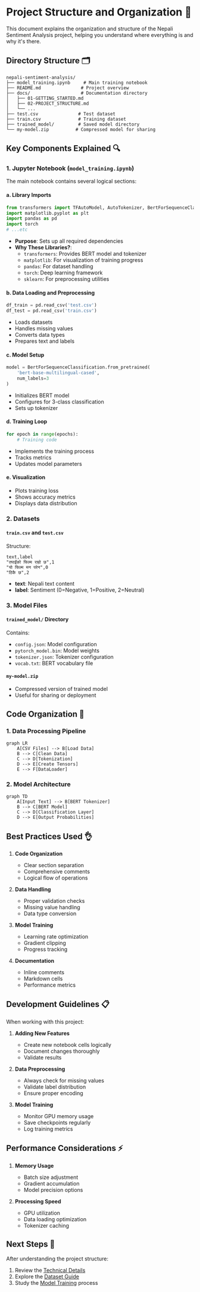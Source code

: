 # Project Structure and Organization 📁

This document explains the organization and structure of the Nepali Sentiment Analysis project, helping you understand where everything is and why it's there.

## Directory Structure 🗂️

```
nepali-sentiment-analysis/
├── model_training.ipynb     # Main training notebook
├── README.md               # Project overview
├── docs/                   # Documentation directory
│   ├── 01-GETTING_STARTED.md
│   ├── 02-PROJECT_STRUCTURE.md
│   └── ...
├── test.csv               # Test dataset
├── train.csv              # Training dataset
├── trained_model/         # Saved model directory
└── my-model.zip          # Compressed model for sharing
```

## Key Components Explained 🔍

### 1. Jupyter Notebook (`model_training.ipynb`)

The main notebook contains several logical sections:

#### a. Library Imports
```python
from transformers import TFAutoModel, AutoTokenizer, BertForSequenceClassification
import matplotlib.pyplot as plt
import pandas as pd
import torch
# ...etc
```
- **Purpose**: Sets up all required dependencies
- **Why These Libraries?**:
  - `transformers`: Provides BERT model and tokenizer
  - `matplotlib`: For visualization of training progress
  - `pandas`: For dataset handling
  - `torch`: Deep learning framework
  - `sklearn`: For preprocessing utilities

#### b. Data Loading and Preprocessing
```python
df_train = pd.read_csv('test.csv')
df_test = pd.read_csv('train.csv')
```
- Loads datasets
- Handles missing values
- Converts data types
- Prepares text and labels

#### c. Model Setup
```python
model = BertForSequenceClassification.from_pretrained(
    'bert-base-multilingual-cased',
    num_labels=3
)
```
- Initializes BERT model
- Configures for 3-class classification
- Sets up tokenizer

#### d. Training Loop
```python
for epoch in range(epochs):
    # Training code
```
- Implements the training process
- Tracks metrics
- Updates model parameters

#### e. Visualization
- Plots training loss
- Shows accuracy metrics
- Displays data distribution

### 2. Datasets

#### `train.csv` and `test.csv`
Structure:
```csv
text,label
"तपाईंको फिल्म राम्रो छ",1
"यो फिल्म मन परेन",0
"ठिकै छ",2
```

- **text**: Nepali text content
- **label**: Sentiment (0=Negative, 1=Positive, 2=Neutral)

### 3. Model Files

#### `trained_model/` Directory
Contains:
- `config.json`: Model configuration
- `pytorch_model.bin`: Model weights
- `tokenizer.json`: Tokenizer configuration
- `vocab.txt`: BERT vocabulary file

#### `my-model.zip`
- Compressed version of trained model
- Useful for sharing or deployment

## Code Organization 📝

### 1. Data Processing Pipeline
```mermaid
graph LR
    A[CSV Files] --> B[Load Data]
    B --> C[Clean Data]
    C --> D[Tokenization]
    D --> E[Create Tensors]
    E --> F[DataLoader]
```

### 2. Model Architecture
```mermaid
graph TD
    A[Input Text] --> B[BERT Tokenizer]
    B --> C[BERT Model]
    C --> D[Classification Layer]
    D --> E[Output Probabilities]
```

## Best Practices Used 👌

1. **Code Organization**
   - Clear section separation
   - Comprehensive comments
   - Logical flow of operations

2. **Data Handling**
   - Proper validation checks
   - Missing value handling
   - Data type conversion

3. **Model Training**
   - Learning rate optimization
   - Gradient clipping
   - Progress tracking

4. **Documentation**
   - Inline comments
   - Markdown cells
   - Performance metrics

## Development Guidelines 📋

When working with this project:

1. **Adding New Features**
   - Create new notebook cells logically
   - Document changes thoroughly
   - Validate results

2. **Data Preprocessing**
   - Always check for missing values
   - Validate label distribution
   - Ensure proper encoding

3. **Model Training**
   - Monitor GPU memory usage
   - Save checkpoints regularly
   - Log training metrics

## Performance Considerations ⚡

1. **Memory Usage**
   - Batch size adjustment
   - Gradient accumulation
   - Model precision options

2. **Processing Speed**
   - GPU utilization
   - Data loading optimization
   - Tokenizer caching

## Next Steps 🚀

After understanding the project structure:
1. Review the [Technical Details](03-TECHNICAL_DETAILS.md)
2. Explore the [Dataset Guide](04-DATASET_GUIDE.md)
3. Study the [Model Training](05-MODEL_TRAINING.md) process
